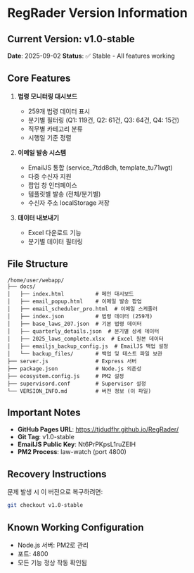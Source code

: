 # RegRader Version Information

## Current Version: v1.0-stable
**Date**: 2025-09-02
**Status**: ✅ Stable - All features working

## Core Features
1. **법령 모니터링 대시보드**
   - 259개 법령 데이터 표시
   - 분기별 필터링 (Q1: 119건, Q2: 61건, Q3: 64건, Q4: 15건)
   - 직무별 카테고리 분류
   - 시행일 기준 정렬

2. **이메일 발송 시스템**
   - EmailJS 통합 (service_7tdd8dh, template_tu71wgt)
   - 다중 수신자 지원
   - 팝업 창 인터페이스
   - 템플릿별 발송 (전체/분기별)
   - 수신자 주소 localStorage 저장

3. **데이터 내보내기**
   - Excel 다운로드 기능
   - 분기별 데이터 필터링

## File Structure
```
/home/user/webapp/
├── docs/
│   ├── index.html          # 메인 대시보드
│   ├── email_popup.html    # 이메일 발송 팝업
│   ├── email_scheduler_pro.html  # 이메일 스케줄러
│   ├── index.json          # 법령 데이터 (259개)
│   ├── base_laws_207.json  # 기본 법령 데이터
│   ├── quarterly_details.json  # 분기별 상세 데이터
│   ├── 2025_laws_complete.xlsx  # Excel 원본 데이터
│   ├── emailjs_backup_config.js  # EmailJS 백업 설정
│   └── backup_files/       # 백업 및 테스트 파일 보관
├── server.js               # Express 서버
├── package.json            # Node.js 의존성
├── ecosystem.config.js     # PM2 설정
├── supervisord.conf        # Supervisor 설정
└── VERSION_INFO.md         # 버전 정보 (이 파일)
```

## Important Notes
- **GitHub Pages URL**: https://tjdudfhr.github.io/RegRader/
- **Git Tag**: v1.0-stable
- **EmailJS Public Key**: Nt6PrPKpsL1ruZEIH
- **PM2 Process**: law-watch (port 4800)

## Recovery Instructions
문제 발생 시 이 버전으로 복구하려면:
```bash
git checkout v1.0-stable
```

## Known Working Configuration
- Node.js 서버: PM2로 관리
- 포트: 4800
- 모든 기능 정상 작동 확인됨